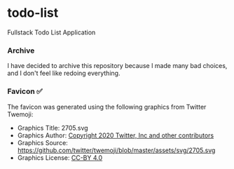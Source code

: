 # todo-list

Fullstack Todo List Application

### Archive
I have decided to archive this repository because I made many bad choices, and I don't feel like redoing everything.

### Favicon ✅

The favicon was generated using the following graphics from Twitter Twemoji:

- Graphics Title: 2705.svg
- Graphics Author: [Copyright 2020 Twitter, Inc and other contributors](https://github.com/twitter/twemoji)
- Graphics Source: https://github.com/twitter/twemoji/blob/master/assets/svg/2705.svg
- Graphics License: [CC-BY 4.0](https://creativecommons.org/licenses/by/4.0/)

